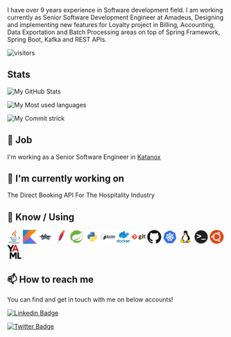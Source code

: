 I have over 9 years experience in Software development field. I am working currently as Senior Software Development Engineer at Amadeus, Designing and implementing new features for Loyalty project in Billing, Accounting, Data Exportation and Batch Processing areas on top of Spring Framework, Spring Boot, Kafka and REST APIs.

![visitors](https://img.shields.io/badge/dynamic/json?color=informational&label=visitor%20count&query=value&url=https%3A%2F%2Fapi.countapi.xyz%2Fhit%2Fmhddurrah.mhddurrah%2Freadme)

## Stats
![My GitHub Stats](https://github-readme-stats.vercel.app/api?username=mhddurrah&show_icons=true&count_private=true&include_all_commits=true&title_color=eb1b0c&icon_color=eb1b0c)

![My Most used languages](https://github-readme-stats.vercel.app/api/top-langs/?username=mhddurrah&count_private=true&include_all_commits=true&layout=compact&hide=glsl&langs_count=10&title_color=eb1b0c&icon_color=eb1b0c)

![My Commit strick](https://github-readme-streak-stats.herokuapp.com/?user=mhddurrah&fire=eb1b0c&ring=eb1b0c&currStreakLabel=eb1b0c&count_private=true&include_all_commits=true&title_color=eb1b0c&icon_color=eb1b0c)

## 💼 Job

I'm working as a Senior Software Engineer in [Katanox](https://github.com/Katanox)

## 🔭 I'm currently working on

The Direct Booking API For The Hospitality Industry

## 🧠 Know / Using

<img src="https://github.com/github/explore/blob/master/topics/java/java.png?raw=true" height="32" /> <img src="https://github.com/github/explore/blob/master/topics/kotlin/kotlin.png?raw=true" height="32" /> <img src="https://github.com/github/explore/blob/master/topics/groovy/groovy.png?raw=true" height="32" /> <img src="https://github.com/github/explore/blob/master/topics/maven/maven.png?raw=true" height="32" /> <img src="https://github.com/github/explore/blob/master/topics/spring/spring.png?raw=true" height="32" /> <img src="https://github.com/github/explore/blob/master/topics/python/python.png?raw=true" height="32" /> <img src="https://github.com/github/explore/blob/master/topics/bash/bash.png?raw=true" height="32" /> <img src="https://github.com/github/explore/blob/master/topics/docker/docker.png?raw=true" height="32" /> <img src="https://github.com/github/explore/blob/master/topics/git/git.png?raw=true" height="32" /> <img src="https://github.com/github/explore/blob/master/topics/github/github.png?raw=true" height="32" /> <img src="https://github.com/github/explore/blob/master/topics/kubernetes/kubernetes.png?raw=true" height="32" /> <img src="https://github.com/github/explore/blob/master/topics/linux/linux.png?raw=true" height="32" /> <img src="https://github.com/github/explore/blob/master/topics/terminal/terminal.png?raw=true" height="32" /> <img src="https://github.com/github/explore/blob/master/topics/ubuntu/ubuntu.png?raw=true" height="32" /> <img src="https://github.com/github/explore/blob/master/topics/yaml/yaml.png?raw=true" height="32" />


## 📫 How to reach me

You can find and get in touch with me on below accounts!

[![Linkedin Badge](https://img.shields.io/badge/mhddurrah-follow%20on%20linkedin-blue?style=for-the-badge&logo=linkedin)](https://www.linkedin.com/in/mhddurrah/)

[![Twitter Badge](https://img.shields.io/badge/mhddurrah-follow%20on%20twitter-blue?style=for-the-badge&logo=twitter)](https://twitter.com/mhddurrah)


